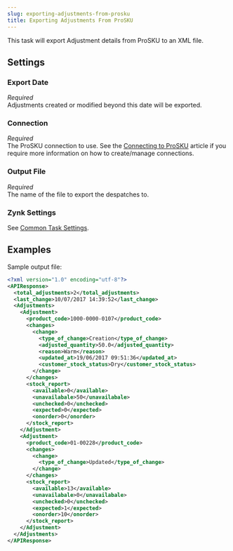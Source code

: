 ```yaml
---
slug: exporting-adjustments-from-prosku
title: Exporting Adjustments From ProSKU
---
```

This task will export Adjustment details from ProSKU to an XML file. 

## Settings
### Export Date
_Required_  
Adjustments created or modified beyond this date will be exported.

### Connection
_Required_  
The ProSKU connection to use. See the [Connecting to ProSKU](connecting-to-prosku) article if you require more information on how to create/manage connections.

### Output File
_Required_  
The name of the file to export the despatches to.

### Zynk Settings
See [Common Task Settings](common-task-settings).

## Examples
Sample output file:
```xml
<?xml version="1.0" encoding="utf-8"?>
<APIResponse>
  <total_adjustments>2</total_adjustments>
  <last_change>10/07/2017 14:39:52</last_change>
  <Adjustments>
    <Adjustment>
      <product_code>1000-0000-0107</product_code>
      <changes>
        <change>
          <type_of_change>Creation</type_of_change>
          <adjusted_quantity>50.0</adjusted_quantity>
          <reason>Warm</reason>
          <updated_at>19/06/2017 09:51:36</updated_at>
          <customer_stock_status>Dry</customer_stock_status>
        </change>
      </changes>
      <stock_report>
        <available>0</available>
        <unavailabale>50</unavailabale>
        <unchecked>0</unchecked>
        <expected>0</expected>
        <onorder>0</onorder>
      </stock_report>
    </Adjustment>
    <Adjustment>
      <product_code>01-00228</product_code>
      <changes>
        <change>
          <type_of_change>Updated</type_of_change>
        </change>
      </changes>
      <stock_report>
        <available>13</available>
        <unavailabale>0</unavailabale>
        <unchecked>0</unchecked>
        <expected>1</expected>
        <onorder>10</onorder>
      </stock_report>
    </Adjustment>
  </Adjustments>
</APIResponse>
```